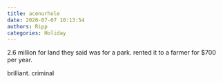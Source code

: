 ```yaml
---
title: acenurhole
date: 2020-07-07 10:13:54
authors: Ripp
categories: Holiday
---
```


 2.6 million for land they said was for a park.
rented it to a farmer for $700 per year.

brilliant. criminal
